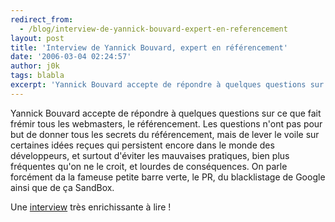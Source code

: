 ```yaml
---
redirect_from:
  - /blog/interview-de-yannick-bouvard-expert-en-referencement
layout: post
title: 'Interview de Yannick Bouvard, expert en référencement'
date: '2006-03-04 02:24:57'
author: j0k
tags: blabla
excerpt: 'Yannick Bouvard accepte de répondre à quelques questions sur ce que fait frémir tous les webmasters, le référencement. Les questions n''ont pas pour but de donner tous les secrets du référencement, mais de lever le voile sur certaines idées reçues qui persistent encore dans le monde des développeurs, et surtout d''éviter les mauvaises pratiques, bien plus fréquentes qu''on ne le      ...'
---
```


Yannick Bouvard accepte de répondre à quelques questions sur ce que fait frémir tous les webmasters, le référencement. Les questions n'ont pas pour but de donner tous les secrets du référencement, mais de lever le voile sur certaines idées reçues qui persistent encore dans le monde des développeurs, et surtout d'éviter les mauvaises pratiques, bien plus fréquentes qu'on ne le croit, et lourdes de conséquences.
On parle forcément da la fameuse petite barre verte, le PR, du blacklistage de Google ainsi que de ça SandBox.

Une [interview](http://www.fredboucher.com/posts/view/interview-de-yannick-bouvard-expert-en-referencement) très enrichissante à lire !
